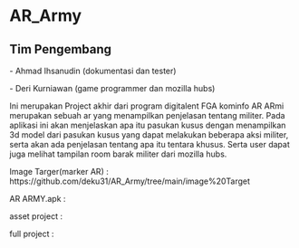 # AR_Army 
<h2>Tim Pengembang</h2>
<p>- Ahmad Ihsanudin (dokumentasi dan tester)
<p>- Deri Kurniawan (game programmer dan mozilla hubs)

<p> Ini merupakan Project akhir dari program digitalent FGA kominfo
AR ARmi merupakan sebuah ar yang menampilkan penjelasan tentang militer. Pada aplikasi ini akan menjelaskan apa itu pasukan kusus dengan menampilkan 3d model dari pasukan kusus yang dapat melakukan beberapa aksi militer, serta akan ada penjelasan tentang apa itu tentara khusus.
Serta user dapat juga melihat tampilan room barak militer dari mozilla hubs.
<p>
<p>Image Targer(marker AR) : https://github.com/deku31/AR_Army/tree/main/image%20Target
<p>AR ARMY.apk             :
<p>asset project           :
<p>full project            : 


